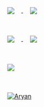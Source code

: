 <a href="https://github.com/1611Aryan/music-player">
  <img align="center" style="margin:1rem" src="https://github-readme-stats.vercel.app/api/pin/?username=1611Aryan&repo=music-player&title_color=ffffff&text_color=c9cacc&icon_color=4AB197&bg_color=1A2B34" />
</a>
<a href="https://github.com/1611Aryan/Messenger">
  <img align="center" style="margin:1rem" src="https://github-readme-stats.vercel.app/api/pin/?username=1611Aryan&repo=Messenger&title_color=ffffff&text_color=c9cacc&icon_color=4AB197&bg_color=1A2B34" />
</a>
<br />
<br />
<a href="https://github.com/1611Aryan/Abscond">
  <img align="center" style="margin:1rem"src="https://github-readme-stats.vercel.app/api/pin/?username=1611Aryan&repo=Abscond&title_color=ffffff&text_color=c9cacc&icon_color=4AB197&bg_color=1A2B34" />
</a>
<a href="https://github.com/1611Aryan/Abscond">
  <img align="center" style="margin:1rem"src="https://github-readme-stats.vercel.app/api/pin/?username=1611Aryan&repo=Abscond&title_color=ffffff&text_color=c9cacc&icon_color=4AB197&bg_color=1A2B34" />
</a>
<br />
<br />
<a href="https://github.com/1611Aryan">
  <img align="center" style="margin:1rem;" src="https://github-readme-stats.vercel.app/api/top-langs/?username=1611Aryan&hide=html,css&title_color=ffffff&text_color=c9cacc&icon_color=4AB197&bg_color=1A2B34" />
</a>
<br />
<br />
<a href="https://github.com/1611Aryan">
  <img align="center" style="margin:1rem" src="https://github-readme-stats.vercel.app/api?username=1611Aryan&show_icons=true&line_height=27&count_private=true&title_color=ffffff&text_color=c9cacc&icon_color=4AB097&bg_color=1A2B34" alt="Aryan" />
</a>

